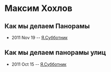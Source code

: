# Максим Хохлов

## Как мы делаем Панорамы
- 2011 Nov 19 -- [Я.Субботник](https://events.yandex.ru/lib/talks/193/)    
## Как мы делаем панорамы улиц
- 2011 Oct 15 -- [Я.Субботник](https://events.yandex.ru/lib/talks/210/)    
